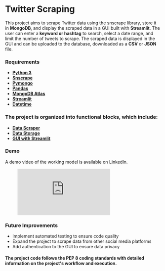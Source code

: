# Twitter Scraping 
This project aims to scrape Twitter data using the snscrape library, store it in **MongoDB**, and display the scraped data in a GUI built with **Streamlit**. The user can enter a **keyword or hashtag** to search, select a date range, and limit the number of tweets to scrape. The scraped data is displayed in the GUI and can be uploaded to the database, downloaded as a **CSV** or **JSON** file.

### Requirements
- __[Python 3](https://nodeca.github.io/pica/demo/)__
- __[Snscrape](https://nodeca.github.io/pica/demo/)__
- __[Pymongo](https://nodeca.github.io/pica/demo/)__
- __[Pandas](https://nodeca.github.io/pica/demo/)__
- __[MongoDB Atlas](https://nodeca.github.io/pica/demo/)__
- __[Streamlit](https://nodeca.github.io/pica/demo/)__
- __[Datetime](https://nodeca.github.io/pica/demo/)__

### The project is organized into functional blocks, which include:

- __[Data Scraper](https://nodeca.github.io/pica/demo/)__
- __[Data Storage](https://nodeca.github.io/pica/demo/)__
- __[GUI with Streamlit](https://nodeca.github.io/pica/demo/)__

### Demo
A demo video of the working model is available on LinkedIn.

<figure class="video_container">
  <iframe src="https://www.youtube.com/embed/enMumwvLAug" frameborder="0" allowfullscreen="true"> </iframe>
</figure>





### Future Improvements
- Implement automated testing to ensure code quality
- Expand the project to scrape data from other social media platforms
- Add authentication to the GUI to ensure data privacy

#### The project code follows the PEP 8 coding standards with detailed information on the project's workflow and execution.

